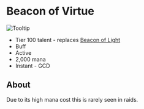 # Beacon of Virtue

![Tooltip]()

- Tier 100 talent - replaces [Beacon of Light](../../BeaconOfLight.md)
- Buff
- Active
- 2,000 mana
- Instant - GCD

## About

Due to its high mana cost this is rarely seen in raids.
